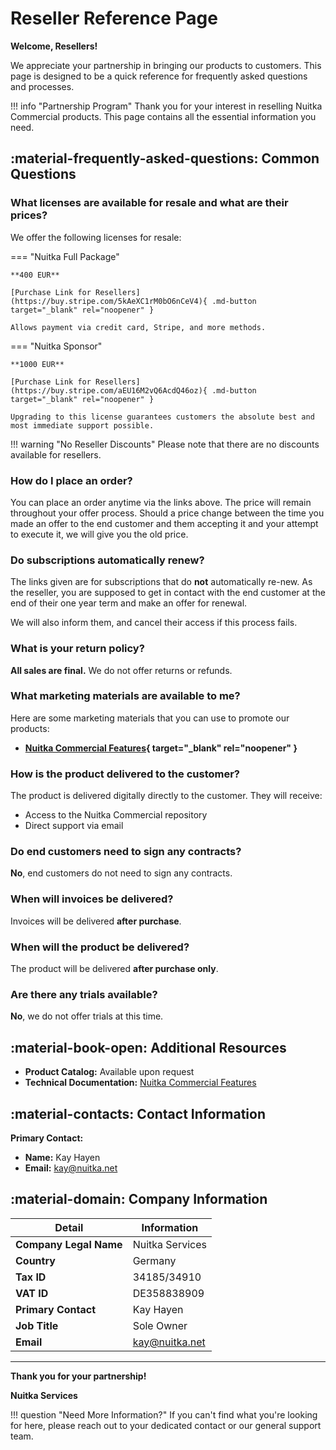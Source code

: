 # Reseller Reference Page

**Welcome, Resellers!**

We appreciate your partnership in bringing our products to customers. This page is designed to be a quick reference for frequently asked questions and processes.

!!! info "Partnership Program"
    Thank you for your interest in reselling Nuitka Commercial products. This page contains all the essential information you need.

## :material-frequently-asked-questions: Common Questions

### What licenses are available for resale and what are their prices?

We offer the following licenses for resale:

=== "Nuitka Full Package"

    **400 EUR**
    
    [Purchase Link for Resellers](https://buy.stripe.com/5kAeXC1rM0bO6nCeV4){ .md-button target="_blank" rel="noopener" }
    
    Allows payment via credit card, Stripe, and more methods.

=== "Nuitka Sponsor"

    **1000 EUR**
    
    [Purchase Link for Resellers](https://buy.stripe.com/aEU16M2vQ6AcdQ46oz){ .md-button target="_blank" rel="noopener" }
    
    Upgrading to this license guarantees customers the absolute best and most immediate support possible.

!!! warning "No Reseller Discounts"
    Please note that there are no discounts available for resellers.

### How do I place an order?

You can place an order anytime via the links above. The price will remain throughout your offer process. Should a price change between the time you made an offer to the end customer and them accepting it and your attempt to execute it, we will give you the old price.

### Do subscriptions automatically renew?

The links given are for subscriptions that do **not** automatically re-new. As the reseller, you are supposed to get in contact with the end customer at the end of their one year term and make an offer for renewal.

We will also inform them, and cancel their access if this process fails.

### What is your return policy?

**All sales are final.** We do not offer returns or refunds.

### What marketing materials are available to me?

Here are some marketing materials that you can use to promote our products:

- **[Nuitka Commercial Features](https://nuitka.net/doc/commercial.html){ target="_blank" rel="noopener" }**

### How is the product delivered to the customer?

The product is delivered digitally directly to the customer. They will receive:

- Access to the Nuitka Commercial repository
- Direct support via email

### Do end customers need to sign any contracts?

**No**, end customers do not need to sign any contracts.

### When will invoices be delivered?

Invoices will be delivered **after purchase**.

### When will the product be delivered?

The product will be delivered **after purchase only**.

### Are there any trials available?

**No**, we do not offer trials at this time.

## :material-book-open: Additional Resources

- **Product Catalog:** Available upon request
- **Technical Documentation:** [Nuitka Commercial Features](../commercial.md)

## :material-contacts: Contact Information

**Primary Contact:**
- **Name:** Kay Hayen
- **Email:** kay@nuitka.net

## :material-domain: Company Information

| Detail | Information |
|--------|-------------|
| **Company Legal Name** | Nuitka Services |
| **Country** | Germany |
| **Tax ID** | 34185/34910 |
| **VAT ID** | DE358838909 |
| **Primary Contact** | Kay Hayen |
| **Job Title** | Sole Owner |
| **Email** | kay@nuitka.net |

---

**Thank you for your partnership!**

**Nuitka Services**

!!! question "Need More Information?"
    If you can't find what you're looking for here, please reach out to your dedicated contact or our general support team.
